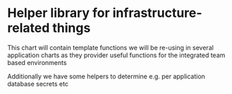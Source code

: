 # Helper library for infrastructure-related things

This chart will contain template functions we will be re-using in several application charts as they provider useful functions for the integrated team based environments

Additionally we have some helpers to determine e.g. per application database secrets etc
